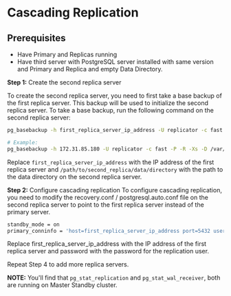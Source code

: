 # Cascading Replication


## Prerequisites

* Have Primary and Replicas running 
* Have third server with PostgreSQL server installed with same version and Primary and Replica and empty Data Directory.

**Step 1:** Create the second replica server

To create the second replica server, you need to first take a base backup of the first replica server. This backup will be used to initialize the second replica server.
To take a base backup, run the following command on the second replica server:

```sh
pg_basebackup -h first_replica_server_ip_address -U replicator -c fast -P -R -X stream -D /path/to/second_replica/data/directory

# Example:
pg_basebackup -h 172.31.85.180 -U replicator -c fast -P -R -Xs -D /var/lib/postgresql/13/main
```

Replace `first_replica_server_ip_address` with the IP address of the first replica server and `/path/to/second_replica/data/directory` with the path to the data directory on the second replica server.


**Step 2:** Configure cascading replication
To configure cascading replication, you need to modify the recovery.conf / postgresql.auto.conf file on the second replica server to point to the first replica server instead of the primary server.

```sh
standby_mode = on
primary_conninfo = 'host=first_replica_server_ip_address port=5432 user=replicator password=password'
```
Replace first_replica_server_ip_address with the IP address of the first replica server and password with the password for the replication user.

Repeat Step 4 to add more replica servers.

**NOTE:** 
You'll find that `pg_stat_replication` and `pg_stat_wal_receiver`, both are running on Master Standby cluster.